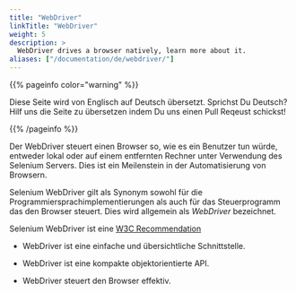 ```yaml
---
title: "WebDriver"
linkTitle: "WebDriver"
weight: 5
description: >
  WebDriver drives a browser natively, learn more about it.
aliases: ["/documentation/de/webdriver/"]
---
```


{{% pageinfo color="warning" %}}
<p class="lead">
   <i class="fas fa-language display-4"></i> 
   Diese Seite wird von Englisch 
   auf Deutsch übersetzt. Sprichst Du Deutsch? Hilf uns die Seite 
   zu übersetzen indem Du uns einen Pull Reqeust schickst!
</p>
{{% /pageinfo %}}

Der WebDriver steuert einen Browser so, wie es ein Benutzer tun würde, 
entweder lokal oder auf einem entfernten Rechner unter Verwendung des 
Selenium Servers. Dies ist ein Meilenstein in der Automatisierung von Browsern.

Selenium WebDriver gilt als Synonym sowohl für die 
Programmiersprachimplementierungen als auch für das Steuerprogramm das 
den Browser steuert. Dies wird allgemein als _WebDriver_ bezeichnet.

Selenium WebDriver ist eine [W3C Recommendation](https://www.w3.org/TR/webdriver1/)

* WebDriver ist eine einfache und
übersichtliche Schnittstelle.

* WebDriver ist eine kompakte objektorientierte API. 

* WebDriver steuert den Browser effektiv.
